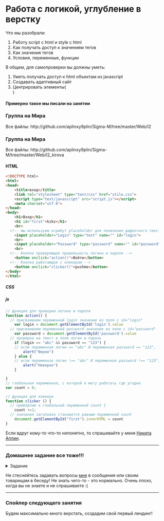 
# Работа с логикой, углубление в верстку

Что мы разобрали:
1. Работу script с html и style с html
2. Как получать доступ к значениям тегов
3. Как значения тегов
4. Условия, переменные, функции

В общем, для самопроверки вы должны уметь:

1. Уметь получать доступ к html объектам из javascript
2. Создавать адаптивный сайт
3. Центрировать элементы(<center></center>)

<h4>Примерно такое мы писали на занятии</h4>
<h3>Группа на Мира</h3>
Все файлы: http://github.com/aplinxy9plin/Sigma-M/tree/master/Web/l2

<h3>Группа на Мира</h3>
Все файлы: http://github.com/aplinxy9plin/Sigma-M/tree/master/Web/l2_kirova

<h4>HTML</h4>

```html
<!DOCTYPE html>
<html>
<head>
	<title>вход</title>
	<link rel="stylesheet" type="text/css" href="stile.css">
	<script type="text/javascript" src="script.js"></script>
	<meta charset="utf-8">
</head>
<body>
	<h1>Вход</h1>
    <h1 id="first">kzkz</h1>
	<br>
  <!-- мы используем атрибут placeholder для появления дефолтного текста -->
	<input placeholder="Login" type="text" name="" id="login">
	<br>
	<input placeholder="Password" type="password" name="" id="password">
	<br>
  <!-- Кнопка проверяющая правильность логина и пароля -->
	<button onclick="action()">Войти</button>
  <!-- Кнопка работающая с кликером -->
	<button onclick="clicker()">pushme</button>
</body>
</html>
```
<h5>CSS</h5>

<h5>js</h5>

```javascript
// функция для проверки логина и пароля
function action() {
  // присваиваем переменной login значение из поля с id="login"
	var login = document.getElementById('login').value
  // присваиваем переменной password значение из поля с id="password"
	var password = document.getElementById('password').value
  // проверка на текст в поле логин и пароль
	if (login == "abc" && password == "123") {
    // если переменная логин == "abc" И переменная password == "123", то появляется алерт верно
		alert("Верно")
	} else {
    // если переменная логин !== "abc" И переменная password !== "123", то появляется алерт неверно
		alert("Неверно")
	}

}
// глобальная переменная, с которой я могу работать где угодно
var count = 0;

// функция для кликера
function clicker () {
  // прибавляю к глобальной переменной count 1
	count +=1;
  // значения заголовка становится равным переменной count
	document.getElementById("first").innerHTML = count
} 

```

Если вдруг кому-то что-то непонятно, то спрашивайте у меня [Никита Аплин](https://vk.me/aplinxy9plin).

---
### Домашнее задание все тоже!!!
<details><summary>Задание</summary>

<b>
Создать input типа текст, а также 4 кнопки. При вводе что-либо в поле и нажав любую кнопку текст из текстового поля должен стать текстом нажатой нами кнопкой
</b>

</details>

Не стесняйтесь задавать вопросы [мне](https://vk.me/aplinxy9plin) в сообщения или своим товарищам в беседу! 
Не знать чего-то - это нормально. Очень плохо, когда вы не знаете и не спрашиваете :(

---
### Спойлер следующего занятия
Будем максимально много верстать, создадим свой первый лендинг!
